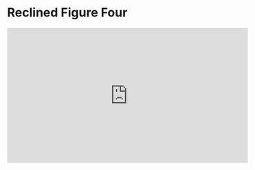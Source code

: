 # Reclined Figure Four

<!-- markdownlint-disable MD033 -->
<iframe
  width="560"
  height="315"
  src="https://www.youtube.com/embed/z8XiNKLo2sI"
  title="YouTube video player"
  frameborder="0"
  allow="accelerometer; autoplay; clipboard-write; encrypted-media; gyroscope; picture-in-picture"
  allowfullscreen>
</iframe>
<!-- markdownlint-enable MD033 -->
